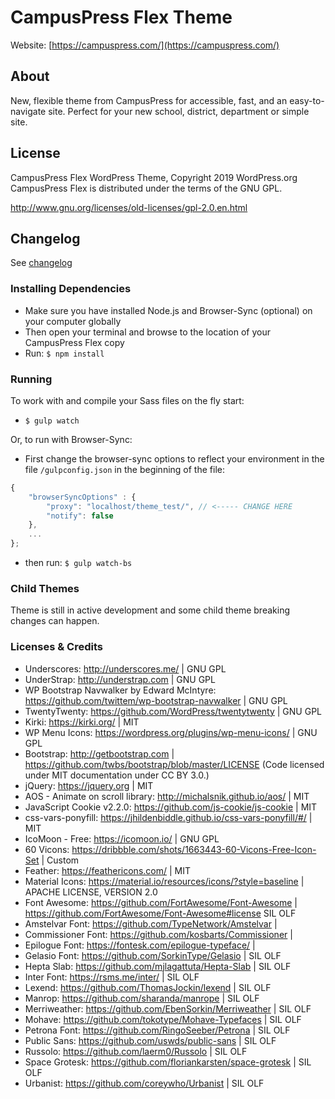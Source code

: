# CampusPress Flex Theme

Website: [https://campuspress.com/](https://campuspress.com/)

## About

New, flexible theme from CampusPress for accessible, fast, and an easy-to-navigate site. Perfect for your new school, district, department or simple site.

## License
CampusPress Flex WordPress Theme, Copyright 2019 WordPress.org
CampusPress Flex is distributed under the terms of the GNU GPL.

http://www.gnu.org/licenses/old-licenses/gpl-2.0.en.html

## Changelog
See [changelog](CHANGELOG.md)

### Installing Dependencies
- Make sure you have installed Node.js and Browser-Sync (optional) on your computer globally
- Then open your terminal and browse to the location of your CampusPress Flex copy
- Run: `$ npm install`

### Running
To work with and compile your Sass files on the fly start:

- `$ gulp watch`

Or, to run with Browser-Sync:

- First change the browser-sync options to reflect your environment in the file `/gulpconfig.json` in the beginning of the file:
```javascript
{
    "browserSyncOptions" : {
        "proxy": "localhost/theme_test/", // <----- CHANGE HERE
        "notify": false
    },
    ...
};
```
- then run: `$ gulp watch-bs`

### Child Themes
Theme is still in active development and some child theme breaking changes can happen. 

### Licenses & Credits
- Underscores: http://underscores.me/ | GNU GPL 
- UnderStrap: http://understrap.com | GNU GPL
- WP Bootstrap Navwalker by Edward McIntyre: https://github.com/twittem/wp-bootstrap-navwalker | GNU GPL
- TwentyTwenty: https://github.com/WordPress/twentytwenty | GNU GPL
- Kirki: https://kirki.org/ | MIT
- WP Menu Icons: https://wordpress.org/plugins/wp-menu-icons/ | GNU GPL
- Bootstrap: http://getbootstrap.com | https://github.com/twbs/bootstrap/blob/master/LICENSE (Code licensed under MIT documentation under CC BY 3.0.)
- jQuery: https://jquery.org | MIT
- AOS - Animate on scroll library: http://michalsnik.github.io/aos/ | MIT
- JavaScript Cookie v2.2.0: https://github.com/js-cookie/js-cookie | MIT
- css-vars-ponyfill: https://jhildenbiddle.github.io/css-vars-ponyfill/#/ | MIT
- IcoMoon - Free: https://icomoon.io/ | GNU GPL
- 60 Vicons: https://dribbble.com/shots/1663443-60-Vicons-Free-Icon-Set | Custom
- Feather: https://feathericons.com/ | MIT
- Material Icons: https://material.io/resources/icons/?style=baseline | APACHE LICENSE, VERSION 2.0
- Font Awesome: https://github.com/FortAwesome/Font-Awesome | https://github.com/FortAwesome/Font-Awesome#license SIL OLF
- Amstelvar Font: https://github.com/TypeNetwork/Amstelvar | 
- Commissioner Font: https://github.com/kosbarts/Commissioner | 
- Epilogue Font: https://fontesk.com/epilogue-typeface/ | 
- Gelasio Font: https://github.com/SorkinType/Gelasio | SIL OLF
- Hepta Slab: https://github.com/mjlagattuta/Hepta-Slab | SIL OLF
- Inter Font:  https://rsms.me/inter/ | SIL OLF
- Lexend: https://github.com/ThomasJockin/lexend | SIL OLF
- Manrop: https://github.com/sharanda/manrope | SIL OLF
- Merriweather: https://github.com/EbenSorkin/Merriweather | SIL OLF
- Mohave: https://github.com/tokotype/Mohave-Typefaces | SIL OLF
- Petrona Font: https://github.com/RingoSeeber/Petrona | SIL OLF
- Public Sans: https://github.com/uswds/public-sans | SIL OLF
- Russolo: https://github.com/laerm0/Russolo | SIL OLF
- Space Grotesk: https://github.com/floriankarsten/space-grotesk | SIL OLF
- Urbanist: https://github.com/coreywho/Urbanist | SIL OLF